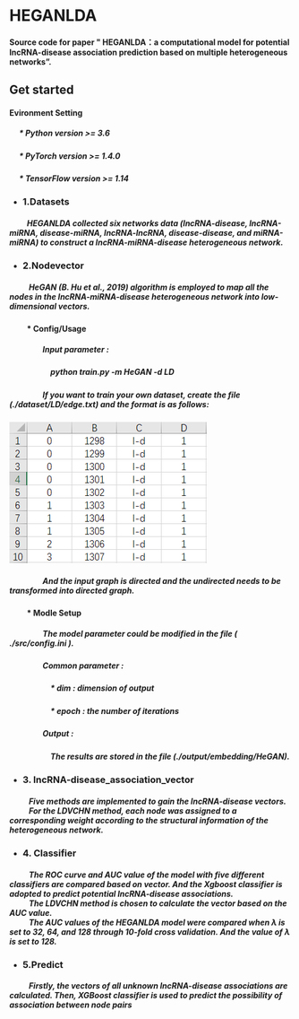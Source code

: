 # HEGANLDA

#### Source code for paper " HEGANLDA：a computational model for potential lncRNA-disease association prediction based on multiple heterogeneous networks”.

## Get started

#### Evironment Setting
##### &emsp; * Python version >= 3.6
##### &emsp; * PyTorch version >= 1.4.0
##### &emsp; * TensorFlow version >= 1.14

* ### 1.Datasets
##### &emsp;&emsp; HEGANLDA collected six networks data (lncRNA-disease, lncRNA-miRNA, disease-miRNA, lncRNA-lncRNA, disease-disease, and miRNA-miRNA) to construct a lncRNA-miRNA-disease heterogeneous network. 

* ### 2.Nodevector
#####  &emsp; &emsp; HeGAN (B. Hu et al., 2019) algorithm is employed to map all the nodes in the lncRNA-miRNA-disease heterogeneous network into low-dimensional vectors.
#### &emsp;&emsp; * Config/Usage
##### &emsp;&emsp;&emsp;&emsp; Input parameter : 
##### &emsp;&emsp;&emsp;&emsp;&emsp; **python train.py -m HeGAN -d LD**
##### &emsp;&emsp;&emsp;&emsp; If you want to train your own dataset, create the file (./dataset/LD/edge.txt) and the format is as follows:

![edge.png](https://github.com/HEGANLDA/HEGANLDA/blob/main/images/edge.png)


##### &emsp;&emsp; &emsp;&emsp;And the input graph is directed and the undirected needs to be transformed into directed graph.
#### &emsp;&emsp; * Modle Setup
##### &emsp;&emsp;&emsp;&emsp; The model parameter could be modified in the file ( ./src/config.ini ). 
##### &emsp;&emsp;&emsp;&emsp; Common parameter :
##### &emsp;&emsp;&emsp;&emsp;&emsp; * dim : dimension of output
##### &emsp;&emsp;&emsp;&emsp;&emsp; * epoch : the number of iterations
##### &emsp;&emsp;&emsp;&emsp; Output :
##### &emsp;&emsp;&emsp;&emsp;&emsp; The results are stored in the file (./output/embedding/HeGAN).  

* ### 3. lncRNA-disease_association_vector
#####  &emsp; &emsp; Five methods are implemented to gain the lncRNA-disease vectors.<br>&emsp; &emsp; For the LDVCHN method, each node was assigned to a corresponding weight according to the structural information of the heterogeneous network. 

* ### 4. Classifier
#####  &emsp; &emsp; The ROC curve and AUC value of the model with five different classifiers are compared based on vector. And the Xgboost classifier is adopted to predict potential lncRNA-disease associations.<br>&emsp; &emsp; The LDVCHN method is chosen to calculate the vector based on the AUC value.<br>&emsp; &emsp; The AUC values of the HEGANLDA model were compared when λ is set to 32, 64, and 128 through 10-fold cross validation. And the value of λ is set to 128.

* ### 5.Predict
#####  &emsp; &emsp; Firstly, the vectors of all unknown lncRNA-disease associations are calculated. Then, XGBoost classifier is used to predict the possibility of association between node pairs





